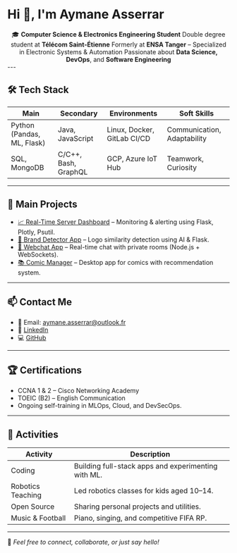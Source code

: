 
# Hi 👋, I'm Aymane Asserrar
<div align="center">
🎓 <strong>Computer Science & Electronics Engineering Student</strong>  
Double degree student at <strong>Télécom Saint-Étienne</strong>  
Formerly at <strong>ENSA Tanger</strong> – Specialized in Electronic Systems & Automation  
Passionate about <strong>Data Science, DevOps</strong>, and <strong>Software Engineering</strong>
</div>
---

## 🛠 Tech Stack

| Main | Secondary | Environments | Soft Skills |
|------|-----------|--------------|-------------|
| Python (Pandas, ML, Flask) | Java, JavaScript | Linux, Docker, GitLab CI/CD | Communication, Adaptability |
| SQL, MongoDB | C/C++, Bash, GraphQL | GCP, Azure IoT Hub | Teamwork, Curiosity |

---

## 🚀 Main Projects

- [📈 Real-Time Server Dashboard](https://github.com/AymaneAsserrar/PrInterfaceAdmin-UI) – Monitoring & alerting using Flask, Plotly, Psutil.
- [🤖 Brand Detector App](https://github.com/AymaneAsserrar) – Logo similarity detection using AI & Flask.
- [💬 Webchat App](https://github.com/AymaneAsserrar/MyChatApp) – Real-time chat with private rooms (Node.js + WebSockets).
- [📚 Comic Manager](https://github.com/AymaneAsserrar/MyComicApp) – Desktop app for comics with recommendation system.

---

## 📫 Contact Me

- 📧 Email: [aymane.asserrar@outlook.fr](mailto:aymane.asserrar@outlook.fr)  
- 🔗 [LinkedIn](https://www.linkedin.com/in/aymane-asserrar/)  
- 💻 [GitHub](https://github.com/AymaneAsserrar)

---

## 🏆 Certifications

- CCNA 1 & 2 – Cisco Networking Academy  
- TOEIC (B2) – English Communication  
- Ongoing self-training in MLOps, Cloud, and DevSecOps.

---

## 🎯 Activities

| Activity | Description |
|----------|-------------|
| Coding | Building full-stack apps and experimenting with ML. |
| Robotics Teaching | Led robotics classes for kids aged 10–14. |
| Open Source | Sharing personal projects and utilities. |
| Music & Football | Piano, singing, and competitive FIFA RP. |

---

🌟 *Feel free to connect, collaborate, or just say hello!*

